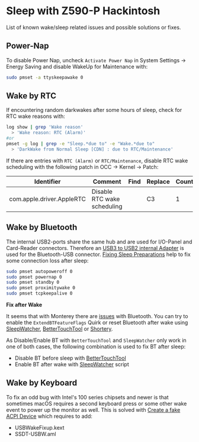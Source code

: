 # Sleep with Z590-P Hackintosh

List of known wake/sleep related issues and possible solutions or fixes.

## Power-Nap

To disable Power Nap, uncheck `Activate Power Nap` in System Settings -> Energy Saving and disable WakeUp for Maintenance with:

```sh
sudo pmset -a ttyskeepawake 0
```

## Wake by RTC

If encountering random darkwakes after some hours of sleep, check for RTC wake reasons with:

```sh
log show | grep 'Wake reason'
  > 'Wake reason: RTC (Alarm)'
#or
pmset -g log | grep -e "Sleep.*due to" -e "Wake.*due to"
  > 'DarkWake from Normal Sleep [CDN] : due to RTC/Maintenance'
```

If there are entries with `RTC (Alarm)` or `RTC/Maintenance`, disable RTC wake scheduling with the following patch in OCC -> Kernel -> Patch:

| Identifier                | Comment                     | Find | Replace | Count | Enabled |
| ------------------------- | --------------------------- | ---- | ------- | ----- | ------- |
| com.apple.driver.AppleRTC | Disable RTC wake scheduling |      | C3      | 1     | &#9745; |

## Wake by Bluetooth

The internal USB2-ports share the same hub and are used for I/O-Panel and Card-Reader connectors. Therefore an [USB3 to USB2 internal Adapter](https://www.amazon.com/SIENOC-Female-Motherboard-Housing-Adapter/dp/B00EOI3VC8) is used for the Bluetooth-USB connector. [Fixing Sleep Preparations](https://dortania.github.io/OpenCore-Post-Install/universal/sleep.html#preparations) help to fix some connection loss after sleep:

```sh
sudo pmset autopoweroff 0
sudo pmset powernap 0
sudo pmset standby 0
sudo pmset proximitywake 0
sudo pmset tcpkeepalive 0
```

**Fix after Wake**

It seems that with Monterey there are [issues](https://github.com/acidanthera/bugtracker/issues/1821) with Bluetooth. You can try to enable the `ExtendBTFeatureFlags` Quirk or reset Bluetooth after wake using [SleepWatcher](https://gist.github.com/ralph089/a65840c4f5e439b90170d735a89a863f), [BetterTouchTool](https://www.tonymacx86.com/threads/bluetooth-doesnt-work-after-wake-on-monterey.315679/page-5#post-2308355) or [Shortery](https://www.tonymacx86.com/threads/bluetooth-doesnt-work-after-wake-on-monterey.315679/page-6#post-2308688).

As Disable/Enable BT with `BetterTouchTool` and `SleepWatcher` only work in one of both cases, the following combination is used to fix BT after sleep:

- Disable BT before sleep with [BetterTouchTool](https://www.tonymacx86.com/threads/bluetooth-doesnt-work-after-wake-on-monterey.315679/page-5#post-2308355)
- Enable BT after wake with [SleepWatcher](https://gist.github.com/rafaelmaeuer/57dcdbdde509942bc04b2f84783a23af) script

## Wake by Keyboard

To fix an odd bug with Intel's 100 series chipsets and newer is that sometimes macOS requires a second keyboard press or some other wake event to power up the monitor as well. This is solved with [Create a fake ACPI Device](https://dortania.github.io/OpenCore-Post-Install/usb/misc/keyboard.html#method-2-create-a-fake-acpi-device) which requires to add:

- USBWakeFixup.kext
- SSDT-USBW.aml
